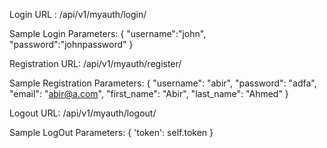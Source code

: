 Login URL : /api/v1/myauth/login/

Sample Login Parameters:
    {
            "username":"john",
            "password":"johnpassword"
    }

Registration URL: /api/v1/myauth/register/

Sample Registration Parameters:
    {
        "username": "abir",
        "password": "adfa",
        "email": "abir@a.com",
        "first_name": "Abir",
        "last_name": "Ahmed"
    }

Logout URL: /api/v1/myauth/logout/

Sample LogOut Parameters:
    {
            'token': self.token
    }